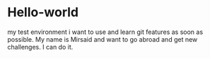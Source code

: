 # Hello-world
my test environment
i want to use and learn git features as soon as possible.
My name is Mirsaid and want to go abroad and get new challenges. 
I can do it.
